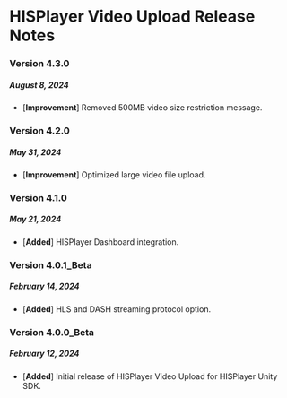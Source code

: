 # HISPlayer Video Upload Release Notes

### Version 4.3.0
##### August 8, 2024
- [**Improvement**] Removed 500MB video size restriction message.

### Version 4.2.0
##### May 31, 2024
- [**Improvement**] Optimized large video file upload.

### Version 4.1.0
##### May 21, 2024
- [**Added**] HISPlayer Dashboard integration.

### Version 4.0.1_Beta
##### February 14, 2024
- [**Added**] HLS and DASH streaming protocol option.

### Version 4.0.0_Beta
##### February 12, 2024
- [**Added**] Initial release of HISPlayer Video Upload for HISPlayer Unity SDK.
